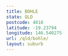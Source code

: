 ```yaml
---
title: BOHLE
state: QLD
postcode: 4818
latitude: -19.23794
longitude: 146.540275
url: /qld/bohle/
layout: suburb
---
```

